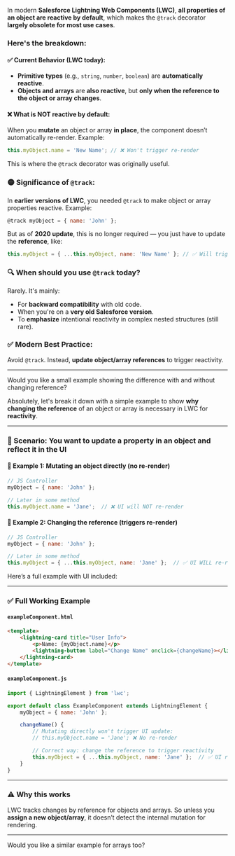 
In modern **Salesforce Lightning Web Components (LWC)**, **all properties of an object are reactive by default**, which makes the `@track` decorator **largely obsolete for most use cases**.

### Here's the breakdown:

#### ✅ **Current Behavior (LWC today):**
- **Primitive types** (e.g., `string`, `number`, `boolean`) are **automatically reactive**.
- **Objects and arrays** are **also reactive**, but **only when the reference to the object or array changes**.

#### ❌ **What is NOT reactive by default:**
When you **mutate** an object or array **in place**, the component doesn’t automatically re-render. Example:

```javascript
this.myObject.name = 'New Name'; // ❌ Won't trigger re-render
```

This is where the `@track` decorator was originally useful.

### 🟡 Significance of `@track`:
In **earlier versions of LWC**, you needed `@track` to make object or array properties reactive. Example:

```javascript
@track myObject = { name: 'John' };
```

But as of **2020 update**, this is no longer required — you just have to update the **reference**, like:

```javascript
this.myObject = { ...this.myObject, name: 'New Name' }; // ✅ Will trigger re-render
```

### 🔍 When should you use `@track` today?
Rarely. It's mainly:
- For **backward compatibility** with old code.
- When you're on a **very old Salesforce version**.
- To **emphasize** intentional reactivity in complex nested structures (still rare).

### ✅ Modern Best Practice:
Avoid `@track`. Instead, **update object/array references** to trigger reactivity.

---

Would you like a small example showing the difference with and without changing reference?




Absolutely, let's break it down with a simple example to show **why changing the reference** of an object or array is necessary in LWC for **reactivity**.

---

### 🔧 Scenario: You want to update a property in an object and reflect it in the UI

#### 🧪 Example 1: **Mutating an object directly (no re-render)**
```js
// JS Controller
myObject = { name: 'John' };

// Later in some method
this.myObject.name = 'Jane';  // ❌ UI will NOT re-render
```

#### 🧪 Example 2: **Changing the reference (triggers re-render)**
```js
// JS Controller
myObject = { name: 'John' };

// Later in some method
this.myObject = { ...this.myObject, name: 'Jane' };  // ✅ UI WILL re-render
```

Here’s a full example with UI included:

---

### ✅ Full Working Example

#### `exampleComponent.html`
```html
<template>
    <lightning-card title="User Info">
        <p>Name: {myObject.name}</p>
        <lightning-button label="Change Name" onclick={changeName}></lightning-button>
    </lightning-card>
</template>
```

#### `exampleComponent.js`
```js
import { LightningElement } from 'lwc';

export default class ExampleComponent extends LightningElement {
    myObject = { name: 'John' };

    changeName() {
        // Mutating directly won't trigger UI update:
        // this.myObject.name = 'Jane'; ❌ No re-render

        // Correct way: change the reference to trigger reactivity
        this.myObject = { ...this.myObject, name: 'Jane' };  // ✅ UI re-renders
    }
}
```

---

### ⚠️ Why this works
LWC tracks changes by reference for objects and arrays. So unless you **assign a new object/array**, it doesn’t detect the internal mutation for rendering.

---

Would you like a similar example for arrays too?